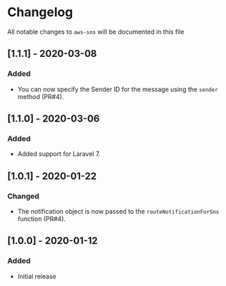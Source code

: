 # Changelog

All notable changes to `aws-sns` will be documented in this file

## [1.1.1] - 2020-03-08
### Added
- You can now specify the Sender ID for the message using the `sender` method (PR#4).

## [1.1.0] - 2020-03-06
### Added
- Added support for Laravel 7.

## [1.0.1] - 2020-01-22
### Changed
- The notification object is now passed to the `routeNotificationForSns` function (PR#4). 

## [1.0.0] - 2020-01-12
### Added
- Initial release
